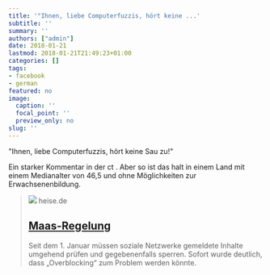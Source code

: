 ```yaml
---
title: '"Ihnen, liebe Computerfuzzis, hört keine ...'
subtitle: ''
summary: ''
authors: ["admin"]
date: 2018-01-21
lastmod: 2018-01-21T21:49:23+01:00
categories: []
tags:
- facebook
- german
featured: no
image:
  caption: ''
  focal_point: ''
  preview_only: no
slug: ''
---
```

"Ihnen, liebe Computerfuzzis, hört keine Sau zu!"

Ein starker Kommentar in der ct . Aber so ist das halt in einem Land mit einem Medianalter von 46,5 und ohne Möglichkeiten zur Erwachsenenbildung.
> [![](https://www.heise.de/select/ct/2018/3/1517542397670464/contentimages/ct0318NetzDG_98651-hob-A.jpg)](https://www.heise.de/ct/ausgabe/2018-3-Heftige-Kritik-am-neuen-NetzDG-3942261.html)
> heise.de
> ## [Maas-Regelung](https://www.heise.de/ct/ausgabe/2018-3-Heftige-Kritik-am-neuen-NetzDG-3942261.html)
>
>Seit dem 1. Januar müssen soziale Netzwerke gemeldete Inhalte umgehend prüfen und gegebenenfalls sperren. Sofort wurde deutlich, dass „Overblocking“ zum Problem werden könnte.


